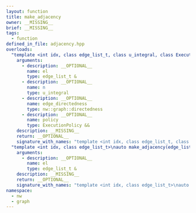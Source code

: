 ```yaml
---
layout: function
title: make_adjacency
owner: __MISSING__
brief: __MISSING__
tags:
  - function
defined_in_file: adjacency.hpp
overloads:
  "template <int idx, class edge_list_t, class u_integral, class ExecutionPolicy>\nauto make_adjacency(edge_list_t &, u_integral, nw::graph::directedness, ExecutionPolicy &&)":
    arguments:
      - description: __OPTIONAL__
        name: el
        type: edge_list_t &
      - description: __OPTIONAL__
        name: n
        type: u_integral
      - description: __OPTIONAL__
        name: edge_directedness
        type: nw::graph::directedness
      - description: __OPTIONAL__
        name: policy
        type: ExecutionPolicy &&
    description: __MISSING__
    return: __OPTIONAL__
    signature_with_names: "template <int idx, class edge_list_t, class u_integral, class ExecutionPolicy>\nauto make_adjacency(edge_list_t & el, u_integral n, nw::graph::directedness edge_directedness, ExecutionPolicy && policy)"
  "template <int idx, class edge_list_t>\nauto make_adjacency(edge_list_t &)":
    arguments:
      - description: __OPTIONAL__
        name: el
        type: edge_list_t &
    description: __MISSING__
    return: __OPTIONAL__
    signature_with_names: "template <int idx, class edge_list_t>\nauto make_adjacency(edge_list_t & el)"
namespace:
  - nw
  - graph
---
```

